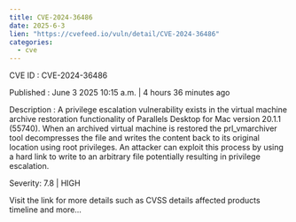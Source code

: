```yaml
---
title: CVE-2024-36486
date: 2025-6-3
lien: "https://cvefeed.io/vuln/detail/CVE-2024-36486"
categories:
  - cve
---
```


CVE ID : CVE-2024-36486

Published :  June 3
2025
10:15 a.m. | 4 hours
36 minutes ago

Description : A privilege escalation vulnerability exists in the virtual machine archive restoration functionality of Parallels Desktop for Mac version 20.1.1 (55740). When an archived virtual machine is restored
the prl_vmarchiver tool decompresses the file and writes the content back to its original location using root privileges. An attacker can exploit this process by using a hard link to write to an arbitrary file
potentially resulting in privilege escalation.

Severity: 7.8 | HIGH

Visit the link for more details
such as CVSS details
affected products
timeline
and more...
